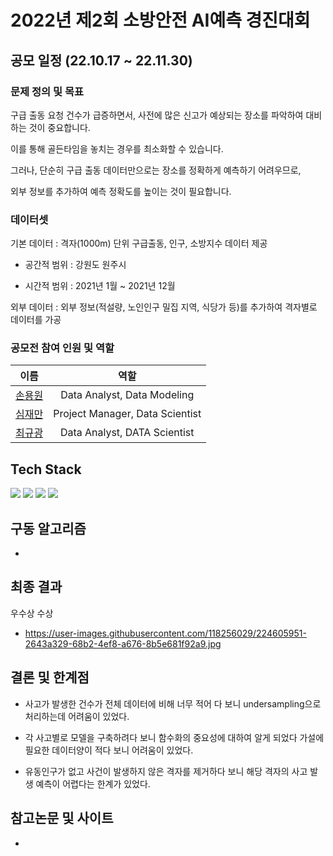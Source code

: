 # 2022년 제2회 소방안전 AI예측 경진대회

## 공모 일정 (22.10.17 ~ 22.11.30)

### 문제 정의 및 목표
구급 출동 요청 건수가 급증하면서, 사전에 많은 신고가 예상되는 장소를 파악하여 대비하는 것이 중요합니다. 

이를 통해 골든타임을 놓치는 경우를 최소화할 수 있습니다. 

그러나, 단순히 구급 출동 데이터만으로는 장소를 정확하게 예측하기 어려우므로, 

외부 정보를 추가하여 예측 정확도를 높이는 것이 필요합니다.

### 데이터셋
기본 데이터 : 격자(1000m) 단위 구급출동, 인구, 소방지수 데이터 제공

  - 공간적 범위 : 강원도 원주시

  - 시간적 범위 : 2021년 1월 ~ 2021년 12월

외부 데이터 : 외부 정보(적설량, 노인인구 밀집 지역, 식당가 등)를 추가하여 격자별로 데이터를 가공

### 공모전 참여 인원 및 역할 
|                이름                 |                  역할                 |
| :-------------------------------:  | :------------------------------------: |
|  [손용원](https://github.com/)      |      Data Analyst, Data Modeling      |
|  [심재만](https://github.com/)      |     Project Manager, Data Scientist   |
|  [최규광](https://github.com/)      |      Data Analyst, DATA Scientist     |

## Tech Stack
<div align=left> 
 <img src="https://img.shields.io/badge/python-3776AB?style=for-the-badge&logo=python&logoColor=white"> 
 <img src="https://img.shields.io/badge/mysql-4479A1?style=for-the-badge&logo=mysql&logoColor=white"> 
 <img src="https://img.shields.io/badge/github-181717?style=for-the-badge&logo=github&logoColor=white">
 <img src="https://img.shields.io/badge/git-F05032?style=for-the-badge&logo=git&logoColor=white">
 
## 구동 알고리즘 
* 

## 최종 결과
 우수상 수상
* https://user-images.githubusercontent.com/118256029/224605951-2643a329-68b2-4ef8-a676-8b5e681f92a9.jpg

## 결론 및 한계점
  - 사고가 발생한 건수가 전체 데이터에 비해 너무 적어 다 보니 undersampling으로 처리하는데 어려움이 있었다.

  - 각 사고별로 모델을 구축하려다 보니 함수화의 중요성에 대하여 알게 되었다 가설에 필요한 데이터양이 적다 보니 어려움이 있었다.

  - 유동인구가 없고 사건이 발생하지 않은 격자를 제거하다 보니 해당 격자의 사고 발생 예측이 어렵다는 한계가 있었다.

## 참고논문 및 사이트
* 
